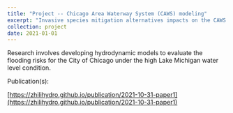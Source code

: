 ```yaml
---
title: "Project -- Chicago Area Waterway System (CAWS) modeling"
excerpt: "Invasive species mitigation alternatives impacts on the CAWS as it relates to flooding, water quality and navigation. <br/><img src='/images/modeling_domain.jpg'>"
collection: project
date: 2021-01-01
---
```


Research involves developing hydrodynamic models to evaluate the flooding risks for the City of Chicago under the high Lake Michigan water level condition.

Publication(s):

[https://zhilihydro.github.io/publication/2021-10-31-paper1](https://zhilihydro.github.io/publication/2021-10-31-paper1)